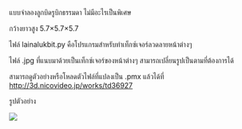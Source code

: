 แบบจำลองลูกบิดรูบิกธรรมดา ไม่มีอะไรเป็นพิเศษ

กว้างยาวสูง 5.7×5.7×5.7

ไฟล์ lainalukbit.py คือโปรแกรมสำหรับทำเท็กซ์เจอร์ลวดลายหน้าต่างๆ

ไฟล์ .jpg ที่แนบมาด้วยเป็นเท็กซ์เจอร์ของหน้าต่างๆ สามารถเปลี่ยนรูปเป็นตามที่ต้องการได้

สามารถดูตัวอย่างหรือโหลดตัวไฟล์ที่แปลงเป็น .pmx แล้วได้ที่
http://3d.nicovideo.jp/works/td36927

รูปตัวอย่าง

![](https://img00.deviantart.net/6ae9/i/2018/182/7/4/_mmd_dl__rubik_cube__haifu_by_phyblas-dcfyfed.jpg)
